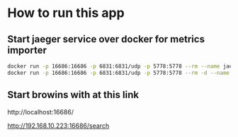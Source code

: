 
# How to run this app

## Start jaeger service over docker for metrics importer
```bash
docker run -p 16686:16686 -p 6831:6831/udp -p 5778:5778 --rm --name jaeger-server jaegertracing/all-in-one 
docker run -p 16686:16686 -p 6831:6831/udp -p 5778:5778 --rm -d --name jaeger-server jaegertracing/all-in-one 
```

## Start browins with at this link
http://localhost:16686/

http://192.168.10.223:16686/search
